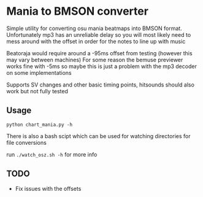 # Mania to BMSON converter
Simple utility for converting osu mania beatmaps into BMSON format. 
Unfortunately mp3 has an unreliable delay so you will most likely need to mess around with the offset in order for the notes to line up with music

Beatoraja would require around a -95ms offset from testing (however this may vary between machines)
For some reason the bemuse previewer works fine with -5ms so maybe this is just a problem with the mp3 decoder on some implementations

Supports SV changes and other basic timing points, hitsounds should also work but not fully tested

## Usage
`python chart_mania.py -h`

There is also a bash scipt which can be used for watching directories for file conversions

run `./watch_osz.sh -h` for more info

## TODO
- Fix issues with the offsets

